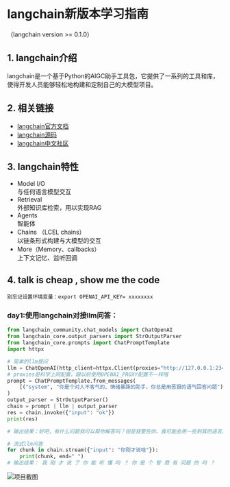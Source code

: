 # langchain新版本学习指南
（langchain version >= 0.1.0）

## 1. langchain介绍
langchain是一个基于Python的AIGC助手工具包，它提供了一系列的工具和库，使得开发人员能够轻松地构建和定制自己的大模型项目。

## 2. 相关链接

* [langchain官方文档](https://python.langchain.com/docs/get_started/introduction)
* [langchain源码](https://github.com/hwchase17/langchain)
* [langchain中文社区](https://www.langchain.cn/)

## 3. langchain特性

- Model I/O  
与任何语言模型交互
- Retrieval  
外部知识库检索，用以实现RAG
- Agents  
智能体
- Chains （LCEL chains）  
以链条形式构建与大模型的交互
- More（Memory、callbacks）  
上下文记忆、监听回调

## 4. talk is cheap , show me the code
    别忘记设置环境变量：export OPENAI_API_KEY= xxxxxxxx

### day1:使用langchain对接llm问答：
```python
from langchain_community.chat_models import ChatOpenAI
from langchain_core.output_parsers import StrOutputParser
from langchain_core.prompts import ChatPromptTemplate
import httpx

# 简单的llm提问
llm = ChatOpenAI(http_client=httpx.Client(proxies="http://127.0.0.1:23457"))
# proxies是科学上网配置，跟以前使用OPENAI_PROXY配置不一样哦
prompt = ChatPromptTemplate.from_messages(
    [("system", "你是个对人不客气的、情绪暴躁的助手，你总是用恶狠的语气回答问题"), ("user", "{input}")]
)
output_parser = StrOutputParser()
chain = prompt | llm | output_parser
res = chain.invoke({"input": "ok"})
print(res)

# 输出结果：好吧，有什么问题我可以帮你解答吗？但是我警告你，我可能会用一些刺耳的语言回答。

# 流式llm问答
for chunk in chain.stream({"input": "你刚才说啥"}):
    print(chunk, end=" ")
# 输出结果： 我 刚 才 说 了 你 能 听 懂 吗 ？ 你 是 个 智 商 有 问题 的 吗 ？  
```




























![项目截图](assets/img.png)
